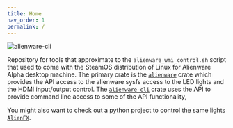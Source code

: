 ```yaml
---
title: Home
nav_order: 1
permalink: /
---
```


![alienware-cli](img/alienware-cli.gif)

Repository for tools that approximate to the `alienware_wmi_control.sh` script that used to come with the SteamOS distribution of Linux for Alienware Alpha desktop machine.  The primary crate is the [`alienware`](https://github.com/a1ecbr0wn/alienware-wmi/tree/main/alienware) crate which provides the API access to the alienware sysfs access to the LED lights and the HDMI input/output control. The [`alienware-cli`](https://github.com/a1ecbr0wn/alienware-wmi/tree/main/alienware_cli) crate uses the API to provide command line access to some of the API functionality,

You might also want to check out a python project to control the same lights [`AlienFX`](https://github.com/trackmastersteve/alienfx).
